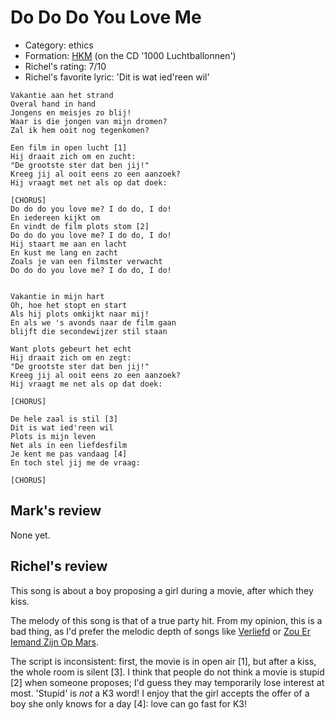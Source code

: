 # Do Do Do You Love Me

 * Category: ethics
 * Formation: [HKM](Hkm.md) (on the CD '1000 Luchtballonnen')
 * Richel's rating: 7/10
 * Richel's  favorite lyric: 'Dit is wat ied'reen wil'

```
Vakantie aan het strand
Overal hand in hand
Jongens en meisjes zo blij!
Waar is die jongen van mijn dromen?
Zal ik hem ooit nog tegenkomen?

Een film in open lucht [1]
Hij draait zich om en zucht:
"De grootste ster dat ben jij!"
Kreeg jij al ooit eens zo een aanzoek?
Hij vraagt met net als op dat doek:

[CHORUS]
Do do do you love me? I do do, I do!
En iedereen kijkt om
En vindt de film plots stom [2]
Do do do you love me? I do do, I do!
Hij staart me aan en lacht
En kust me lang en zacht
Zoals je van een filmster verwacht
Do do do you love me? I do do, I do!


Vakantie in mijn hart
Oh, hoe het stopt en start
Als hij plots omkijkt naar mij!
En als we 's avonds naar de film gaan
blijft die secondewijzer stil staan

Want plots gebeurt het echt
Hij draait zich om en zegt:
"De grootste ster dat ben jij!"
Kreeg jij al ooit eens zo een aanzoek?
Hij vraagt me net als op dat doek:

[CHORUS]

De hele zaal is stil [3]
Dit is wat ied'reen wil
Plots is mijn leven
Net als in een liefdesfilm
Je kent me pas vandaag [4]
En toch stel jij me de vraag:

[CHORUS]

```

## Mark's review

None yet.

## Richel's review

This song is about a boy proposing a girl during a movie, after which they kiss.

The melody of this song is that of a true party hit. From my opinion, this is a bad thing, as
I'd prefer the melodic depth of songs like [Verliefd](Verliefd.md) or [Zou Er Iemand Zijn Op Mars](ZouErIemandZijnOpMars.md).

The script is inconsistent: first, the movie is in open air [1], but after a kiss, the whole room is silent [3].
I think that people do not think a movie is stupid [2] when someone proposes; I'd guess they may 
temporarily lose interest at most. 'Stupid' is _not_ a K3 word! I enjoy that the girl accepts the offer
of a boy she only knows for a day [4]: love can go fast for K3!
